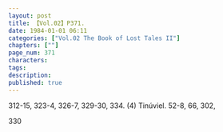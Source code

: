 ```yaml
---
layout: post
title: 【Vol.02】P371.
date: 1984-01-01 06:11
categories: ["Vol.02 The Book of Lost Tales II"]
chapters: [""]
page_num: 371
characters: 
tags: 
description: 
published: true
---
```


<p style="text-indent: 0;">
312-15, 323-4, 326-7, 329-30, 334. (4) Tinúviel. 52-8, 66, 302,
</p>

330

